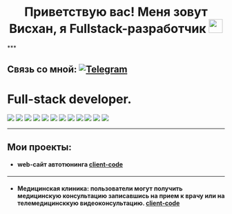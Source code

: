 <h1 align="center">Приветствую вас! Меня зовут Висхан, я Fullstack-разработчик
<img src="https://github.com/blackcater/blackcater/raw/main/images/Hi.gif" height="32"/></h1>
***

## Связь со мной: [![Telegram](https://img.shields.io/badge/Telegram-111111?style=for-the-badge&logo=telegram)](https://t.me/viskhan1987)

<h1>Full-stack developer.</h1> 

<img src="https://img.shields.io/badge/c%23-%23239120.svg?style=for-the-badge&logo=c-sharp&logoColor=white" > <img src="https://img.shields.io/badge/javascript-%23323330.svg?style=for-the-badge&logo=javascript&logoColor=%23F7DF1E"> <img src="https://img.shields.io/badge/react-%2320232a.svg?style=for-the-badge&logo=react&logoColor=%2361DAFB"> <img src="https://img.shields.io/badge/React_Router-CA4245?style=for-the-badge&logo=react-router&logoColor=white"> <img src="https://img.shields.io/badge/redux-%23593d88.svg?style=for-the-badge&logo=redux&logoColor=white"> <img src="https://img.shields.io/badge/bootstrap-%23563D7C.svg?style=for-the-badge&logo=bootstrap&logoColor=white"> <img src="https://img.shields.io/badge/node.js-6DA55F?style=for-the-badge&logo=node.js&logoColor=white"> <img src="https://img.shields.io/badge/webpack-%238DD6F9.svg?style=for-the-badge&logo=webpack&logoColor=black"> <img src="https://img.shields.io/badge/express.js-%23404d59.svg?style=for-the-badge&logo=express&logoColor=%2361DAFB"> <img src="https://img.shields.io/badge/MongoDB-%234ea94b.svg?style=for-the-badge&logo=mongodb&logoColor=white"> <img src="https://img.shields.io/badge/sqlite-%2307405e.svg?style=for-the-badge&logo=sqlite&logoColor=white"> <img src="https://img.shields.io/badge/github-%23121011.svg?style=for-the-badge&logo=github&logoColor=white"> 
***
## Мои проекты:

* #### web-сайт автотюнинга [client-code](https://github.com/Viskhan-95/AutoTuningFrontend)

***

* #### Медицинская клиника: пользователи могут получить медицинскую консультацию записавшись на прием к врачу или на телемедицинсккую видеоконсультацию. [client-code](https://github.com/Viskhan-95/Hospital_Frontend)
